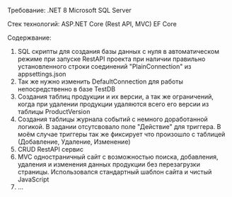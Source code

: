Требование:
.NET 8
Microsoft SQL Server

Стек технологий:
ASP.NET Core (Rest API, MVC)
EF Core

Содержвание:
1) SQL скрипты для создания базы данных с нуля в автоматическом режиме при запуске RestAPI проекта при наличии правильно установленного строки соединений "PlainConnection" из appsettings.json
2) Так же нужно изменить DefaultConnection для работы непосредственно в базе TestDB
3) Создания таблиц продукции и их версии, а так же ограничений, когда при удалении продукции удаляются всего его версии из таблицы ProductVersion
4) Создания таблицы журнала событий с немного доработанной логикой. В задании отсутсвовало поле "Действие" для триггера. В моём случае триггеры так же фиксирует что произошло с таблицей (Добавление, Удаление, Изменение)
5) CRUD RestAPI сервис
6) MVC одностраничный сайт с возможностью поиска, добавления, удаления и изменения данных продукции без перезагрузки страницы. Использовался стандартный шаблон сайта и чистый JavaScript
7) ...
